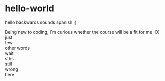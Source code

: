 # hello-world
hello backwards sounds spanish ;)

Being new to coding, I´m curious whether the course will be a fit for me :O)<br>
just<br>
few<br>
other words<br>
wait<br>
sths<br>
still<br>
wrong<br>
here<br>
